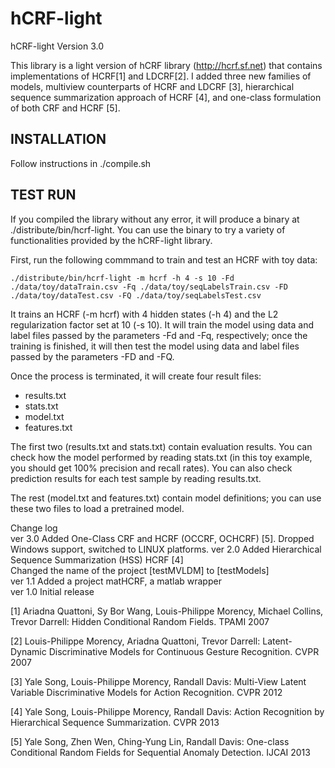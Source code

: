 # hCRF-light

hCRF-light Version 3.0

This library is a light version of hCRF library (http://hcrf.sf.net)
that contains implementations of HCRF[1] and LDCRF[2]. I added three
new families of models, multiview counterparts of HCRF and LDCRF [3],
hierarchical sequence summarization approach of HCRF [4], and one-class
formulation of both CRF and HCRF [5].

## INSTALLATION

Follow instructions in ./compile.sh 

## TEST RUN

If you compiled the library without any error, it will produce a binary
at ./distribute/bin/hcrf-light. You can use the binary to try a variety
of functionalities provided by the hCRF-light library.

First, run the following commmand to train and test an HCRF with toy data:
```
./distribute/bin/hcrf-light -m hcrf -h 4 -s 10 -Fd ./data/toy/dataTrain.csv -Fq ./data/toy/seqLabelsTrain.csv -FD ./data/toy/dataTest.csv -FQ ./data/toy/seqLabelsTest.csv
```
It trains an HCRF (-m hcrf) with 4 hidden states (-h 4) and the L2
regularization factor set at 10 (-s 10). It will train the model using
data and label files passed by the parameters -Fd and -Fq, respectively;
once the training is finished, it will then test the model using data 
and label files passed by the parameters -FD and -FQ. 

Once the process is terminated, it will create four result files: 
- results.txt
- stats.txt
- model.txt
- features.txt

The first two (results.txt and stats.txt) contain evaluation results.
You can check how the model performed by reading stats.txt (in this toy
example, you should get 100% precision and recall rates). You can also
check prediction results for each test sample  by reading results.txt.

The rest (model.txt and features.txt) contain model definitions; you can
use these two files to load a pretrained model. 

 
Change log  
ver 3.0 Added One-Class CRF and HCRF (OCCRF, OCHCRF) [5]. Dropped
        Windows support, switched to LINUX platforms.
ver 2.0 Added Hierarchical Sequence Summarization (HSS) HCRF [4]  
        Changed the name of the project [testMVLDM] to [testModels]  
ver 1.1 Added a project matHCRF, a matlab wrapper  
ver 1.0 Initial release  
  
[1] Ariadna Quattoni, Sy Bor Wang, Louis-Philippe Morency, Michael Collins, Trevor Darrell: Hidden Conditional Random Fields. TPAMI 2007  
  
[2] Louis-Philippe Morency, Ariadna Quattoni, Trevor Darrell: Latent-Dynamic Discriminative Models for Continuous Gesture Recognition. CVPR 2007  

[3] Yale Song, Louis-Philippe Morency, Randall Davis: Multi-View Latent Variable Discriminative Models for Action Recognition. CVPR 2012  

[4] Yale Song, Louis-Philippe Morency, Randall Davis: Action Recognition by Hierarchical Sequence Summarization. CVPR 2013  

[5] Yale Song, Zhen Wen, Ching-Yung Lin, Randall Davis: One-class Conditional Random Fields for Sequential Anomaly Detection. IJCAI 2013
